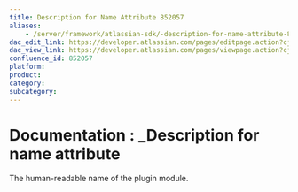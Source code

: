 ```yaml
---
title: Description for Name Attribute 852057
aliases:
    - /server/framework/atlassian-sdk/-description-for-name-attribute-852057.html
dac_edit_link: https://developer.atlassian.com/pages/editpage.action?cjm=wozere&pageId=852057
dac_view_link: https://developer.atlassian.com/pages/viewpage.action?cjm=wozere&pageId=852057
confluence_id: 852057
platform:
product:
category:
subcategory:
---
```

# Documentation : \_Description for name attribute

The human-readable name of the plugin module.


















































































































































































































































































































